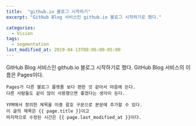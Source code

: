 ```yaml
---
title:  "github.io 블로그 시작하기"
excerpt: "GitHub Blog 서비스인 github.io 블로그 시작하기로 했다."

categories:
  - Vision
tags:
  - segmentation
last_modified_at: 2019-04-13T08:06:00-05:00
---
```


GitHub Blog 서비스인 github.io 블로그 시작하기로 했다.
    GitHub Blog 서비스의 이름은 Pages이다.

    Pages가 다른 블로그 플랫폼 보다 편한 것 같아서 마음에 든다.
    다른 사람들도 같이 많이 사용했으면 좋겠다는 생각이 든다.

    YFM에서 정의한 제목을 이중 괄호 구문으로 본문에 추가할 수 있다.
    이 글의 제목은 {{ page.title }}이고
    마지막으로 수정된 시간은 {{ page.last_modified_at }}이다.
